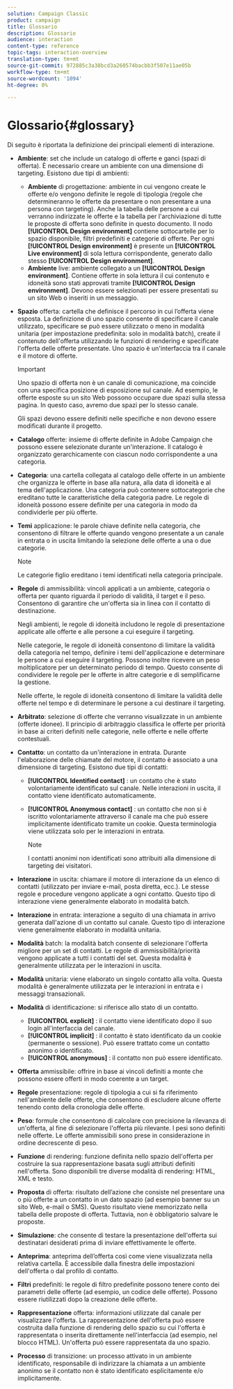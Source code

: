 ```yaml
---
solution: Campaign Classic
product: campaign
title: Glossario
description: Glossario
audience: interaction
content-type: reference
topic-tags: interaction-overview
translation-type: tm+mt
source-git-commit: 972885c3a38bcd3a260574bacbb3f507e11ae05b
workflow-type: tm+mt
source-wordcount: '1094'
ht-degree: 0%

---
```



# Glossario{#glossary}

Di seguito è riportata la definizione dei principali elementi di interazione.

* **Ambiente**: set che include un catalogo di offerte e ganci (spazi di offerta). È necessario creare un ambiente con una dimensione di targeting. Esistono due tipi di ambienti:

   * **Ambiente** di progettazione: ambiente in cui vengono create le offerte e/o vengono definite le regole di tipologia (regole che determineranno le offerte da presentare o non presentare a una persona con targeting). Anche la tabella delle persone a cui verranno indirizzate le offerte e la tabella per l&#39;archiviazione di tutte le proposte di offerta sono definite in questo documento. Il nodo **[!UICONTROL Design environment]** contiene sottocartelle per lo spazio disponibile, filtri predefiniti e categorie di offerte. Per ogni **[!UICONTROL Design environment]** è presente un **[!UICONTROL Live environment]** di sola lettura corrispondente, generato dallo stesso **[!UICONTROL Design environment]**.
   * **Ambiente** live: ambiente collegato a un  **[!UICONTROL Design environment]**. Contiene offerte in sola lettura il cui contenuto e idoneità sono stati approvati tramite **[!UICONTROL Design environment]**. Devono essere selezionati per essere presentati su un sito Web o inseriti in un messaggio.

* **Spazio** offerta: cartella che definisce il percorso in cui l’offerta viene esposta. La definizione di uno spazio consente di specificare il canale utilizzato, specificare se può essere utilizzato o meno in modalità unitaria (per impostazione predefinita: solo in modalità batch), create il contenuto dell&#39;offerta utilizzando le funzioni di rendering e specificate l&#39;offerta delle offerte presentate. Uno spazio è un&#39;interfaccia tra il canale e il motore di offerte.

   >[!IMPORTANT]
   >
   >Uno spazio di offerta non è un canale di comunicazione, ma coincide con una specifica posizione di esposizione sul canale. Ad esempio, le offerte esposte su un sito Web possono occupare due spazi sulla stessa pagina. In questo caso, avremo due spazi per lo stesso canale.
   >
   >Gli spazi devono essere definiti nelle specifiche e non devono essere modificati durante il progetto.

* **Catalogo** offerte: insieme di offerte definite in  Adobe Campaign che possono essere selezionate durante un&#39;interazione. Il catalogo è organizzato gerarchicamente con ciascun nodo corrispondente a una categoria.
* **Categoria**: una cartella collegata al catalogo delle offerte in un ambiente che organizza le offerte in base alla natura, alla data di idoneità e al tema dell&#39;applicazione. Una categoria può contenere sottocategorie che ereditano tutte le caratteristiche della categoria padre. Le regole di idoneità possono essere definite per una categoria in modo da condividerle per più offerte.
* **Temi** applicazione: le parole chiave definite nella categoria, che consentono di filtrare le offerte quando vengono presentate a un canale in entrata o in uscita limitando la selezione delle offerte a una o due categorie.

   >[!NOTE]
   >
   >Le categorie figlio ereditano i temi identificati nella categoria principale.

* **Regole** di ammissibilità: vincoli applicati a un ambiente, categoria o offerta per quanto riguarda il periodo di validità, il target e il peso. Consentono di garantire che un&#39;offerta sia in linea con il contatto di destinazione.

   Negli ambienti, le regole di idoneità includono le regole di presentazione applicate alle offerte e alle persone a cui eseguire il targeting.

   Nelle categorie, le regole di idoneità consentono di limitare la validità della categoria nel tempo, definire i temi dell&#39;applicazione e determinare le persone a cui eseguire il targeting. Possono inoltre ricevere un peso moltiplicatore per un determinato periodo di tempo. Questo consente di condividere le regole per le offerte in altre categorie e di semplificarne la gestione.

   Nelle offerte, le regole di idoneità consentono di limitare la validità delle offerte nel tempo e di determinare le persone a cui destinare il targeting.

* **Arbitrato**: selezione di offerte che verranno visualizzate in un ambiente (offerte idonee). Il principio di arbitraggio classifica le offerte per priorità in base ai criteri definiti nelle categorie, nelle offerte e nelle offerte contestuali.
* **Contatto**: un contatto da un&#39;interazione in entrata. Durante l&#39;elaborazione delle chiamate del motore, il contatto è associato a una dimensione di targeting. Esistono due tipi di contatti:

   * **[!UICONTROL Identified contact]** : un contatto che è stato volontariamente identificato sul canale. Nelle interazioni in uscita, il contatto viene identificato automaticamente.
   * **[!UICONTROL Anonymous contact]** : un contatto che non si è iscritto volontariamente attraverso il canale ma che può essere implicitamente identificato tramite un cookie. Questa terminologia viene utilizzata solo per le interazioni in entrata.

      >[!NOTE]
      >
      >I contatti anonimi non identificati sono attribuiti alla dimensione di targeting dei visitatori.

* **Interazione** in uscita: chiamare il motore di interazione da un elenco di contatti (utilizzato per inviare e-mail, posta diretta, ecc.). Le stesse regole e procedure vengono applicate a ogni contatto. Questo tipo di interazione viene generalmente elaborato in modalità batch.
* **Interazione** in entrata: interazione a seguito di una chiamata in arrivo generata dall&#39;azione di un contatto sul canale. Questo tipo di interazione viene generalmente elaborato in modalità unitaria.
* **Modalità** batch: la modalità batch consente di selezionare l&#39;offerta migliore per un set di contatti. Le regole di ammissibilità/priorità vengono applicate a tutti i contatti del set. Questa modalità è generalmente utilizzata per le interazioni in uscita.
* **Modalità** unitaria: viene elaborato un singolo contatto alla volta. Questa modalità è generalmente utilizzata per le interazioni in entrata e i messaggi transazionali.
* **Modalità** di identificazione: si riferisce allo stato di un contatto.

   * **[!UICONTROL explicit]** : il contatto viene identificato dopo il suo login all&#39;interfaccia del canale.
   * **[!UICONTROL implicit]** : il contatto è stato identificato da un cookie (permanente o sessione). Può essere trattato come un contatto anonimo o identificato.
   * **[!UICONTROL anonymous]** : il contatto non può essere identificato.

* **Offerta** ammissibile: offrire in base ai vincoli definiti a monte che possono essere offerti in modo coerente a un target.
* **Regole** presentazione: regole di tipologia a cui si fa riferimento nell&#39;ambiente delle offerte, che consentono di escludere alcune offerte tenendo conto della cronologia delle offerte.
* **Peso**: formule che consentono di calcolare con precisione la rilevanza di un&#39;offerta, al fine di selezionare l&#39;offerta più rilevante. I pesi sono definiti nelle offerte. Le offerte ammissibili sono prese in considerazione in ordine decrescente di peso.
* **Funzione** di rendering: funzione definita nello spazio dell&#39;offerta per costruire la sua rappresentazione basata sugli attributi definiti nell&#39;offerta. Sono disponibili tre diverse modalità di rendering: HTML, XML e testo.
* **Proposta** di offerta: risultato dell’azione che consiste nel presentare una o più offerte a un contatto in un dato spazio (ad esempio banner su un sito Web, e-mail o SMS). Questo risultato viene memorizzato nella tabella delle proposte di offerta. Tuttavia, non è obbligatorio salvare le proposte.
* **Simulazione**: che consente di testare la presentazione dell&#39;offerta sui destinatari desiderati prima di inviare effettivamente le offerte.
* **Anteprima**: anteprima dell’offerta così come viene visualizzata nella relativa cartella. È accessibile dalla finestra delle impostazioni dell&#39;offerta o dal profilo di contatto.
* **Filtri** predefiniti: le regole di filtro predefinite possono tenere conto dei parametri delle offerte (ad esempio, un codice delle offerte). Possono essere riutilizzati dopo la creazione delle offerte.
* **Rappresentazione** offerta: informazioni utilizzate dal canale per visualizzare l&#39;offerta. La rappresentazione dell&#39;offerta può essere costruita dalla funzione di rendering dello spazio su cui l&#39;offerta è rappresentata o inserita direttamente nell&#39;interfaccia (ad esempio, nel blocco HTML). Un&#39;offerta può essere rappresentata da uno spazio.
* **Processo** di transizione: un processo attivato in un ambiente identificato, responsabile di indirizzare la chiamata a un ambiente anonimo se il contatto non è stato identificato esplicitamente e/o implicitamente.

